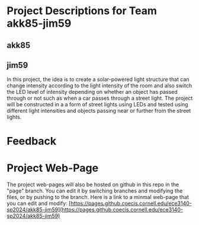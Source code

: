 # Project Descriptions for Team akk85-jim59

## akk85
## jim59
In this project, the idea is to create a solar-powered light structure that can change intensity according to the light intensity of the room and also switch the LED level of intensity depending on whether an object has passed through or not such as when a car passes through a street light. The project will be constructed in a a form of street lights using LEDs and tested using different light intensities and objects passing near or further from the street lights.
# Feedback
# Project Web-Page

The project web-pages will also be hosted on github in this repo in the "page" branch. You can edit it by switching branches and modifying the files, or by pushing to the branch. Here is a link to a minmal web-page that you can edit and modify: [https://pages.github.coecis.cornell.edu/ece3140-sp2024/akk85-jim59](https://pages.github.coecis.cornell.edu/ece3140-sp2024/akk85-jim59)
